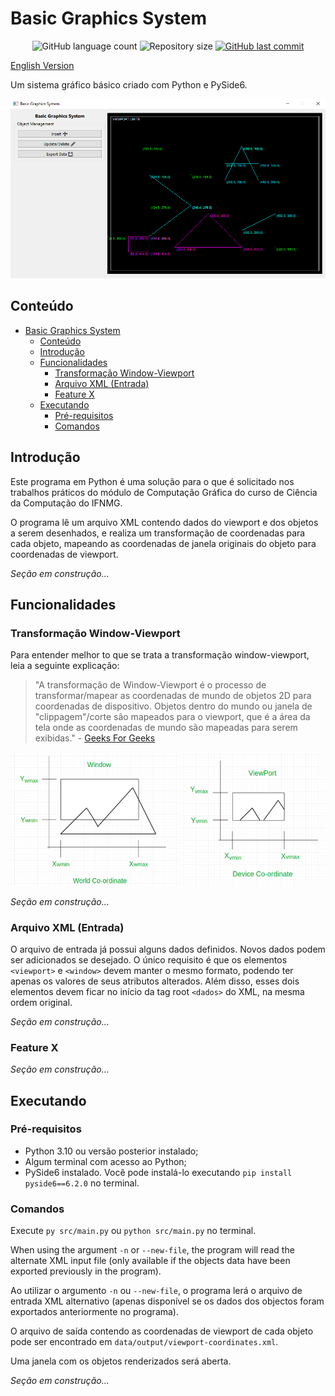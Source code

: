 # Basic Graphics System

<p style="text-align: center">
  <img alt="GitHub language count" src="https://img.shields.io/github/languages/count/JV-Amorim/basic-graphics-system">

  <img alt="Repository size" src="https://img.shields.io/github/repo-size/JV-Amorim/basic-graphics-system">
  
  <a href="https://github.com/JV-Amorim/basic-graphics-system/commits/master">
    <img alt="GitHub last commit" src="https://img.shields.io/github/last-commit/JV-Amorim/basic-graphics-system">
  </a>
</p>

[English Version](./README.md)

Um sistema gráfico básico criado com Python e PySide6.

<kbd>
  <img src="./docs/basic-graphics-system.jpg" alt="UI do Programa" style="width: 750px">
</kbd>


## Conteúdo

- [Basic Graphics System](#basic-graphics-system)
  * [Conteúdo](#conte-do)
  * [Introdução](#introdu--o)
  * [Funcionalidades](#funcionalidades)
    + [Transformação Window-Viewport](#transforma--o-window-viewport)
    + [Arquivo XML (Entrada)](#arquivo-xml--entrada-)
    + [Feature X](#feature-x)
  * [Executando](#executando)
    + [Pré-requisitos](#pr--requisitos)
    + [Comandos](#comandos)


## Introdução

Este programa em Python é uma solução para o que é solicitado nos trabalhos práticos do módulo de Computação Gráfica do curso de Ciência da Computação do IFNMG.

O programa lê um arquivo XML contendo dados do viewport e dos objetos a serem desenhados, e realiza um transformação de coordenadas para cada objeto, mapeando as coordenadas de janela originais do objeto para coordenadas de viewport.

<!-- TODO - Add more detailed introduction. -->
*Seção em construção...*


## Funcionalidades

### Transformação Window-Viewport

Para entender melhor to que se trata a transformação window-viewport, leia a seguinte explicação:

> "A transformação de Window-Viewport é o processo de transformar/mapear as coordenadas de mundo de objetos 2D para coordenadas de dispositivo. Objetos dentro do mundo ou janela de "clippagem"/corte são mapeados para o viewport, que é a área da tela onde as coordenadas de mundo são mapeadas para serem exibidas." - [Geeks For Geeks](https://www.geeksforgeeks.org/window-to-viewport-transformation-in-computer-graphics-with-implementation/)

<img src="./docs/window-viewport.jpg" alt="Transformação Window-Viewport" style="width: 600px">

<!-- TODO - Add more detailed features description. -->
*Seção em construção...*

### Arquivo XML (Entrada)

O arquivo de entrada já possui alguns dados definidos. Novos dados podem ser adicionados se desejado. O único requisito é que os elementos `<viewport>` e `<window>` devem manter o mesmo formato, podendo ter apenas os valores de seus atributos alterados. Além disso, esses dois elementos devem ficar no início da tag root `<dados>` do XML, na mesma ordem original.

<!-- TODO - Add more detailed features description. -->
*Seção em construção...*

### Feature X

<!-- TODO - Add more detailed features description. -->
*Seção em construção...*


## Executando

### Pré-requisitos

- Python 3.10 ou versão posterior instalado;
- Algum terminal com acesso ao Python;
- PySide6 instalado. Você pode instalá-lo executando `pip install pyside6==6.2.0` no terminal.

### Comandos

Execute `py src/main.py` ou `python src/main.py` no terminal.

When using the argument `-n` or `--new-file`, the program will read the alternate XML input file (only available if the objects data have been exported previously in the program).

Ao utilizar o argumento `-n` ou `--new-file`, o programa lerá o arquivo de entrada XML alternativo (apenas disponível se os dados dos objectos foram exportados anteriormente no programa).

O arquivo de saída contendo as coordenadas de viewport de cada objeto pode ser encontrado em `data/output/viewport-coordinates.xml`.

Uma janela com os objetos renderizados será aberta.

<!-- TODO - Improve commands description. -->
*Seção em construção...*
